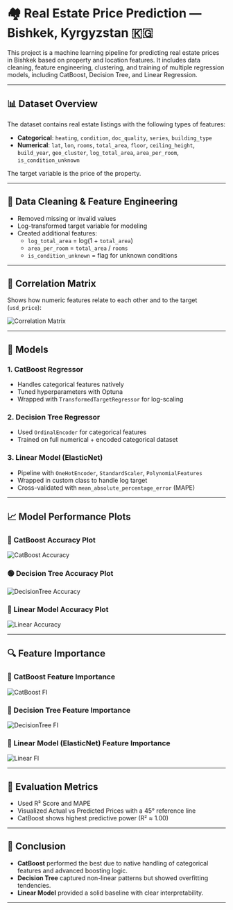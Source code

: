 # 🏘️ Real Estate Price Prediction — Bishkek, Kyrgyzstan 🇰🇬

This project is a machine learning pipeline for predicting real estate prices in Bishkek based on property and location features. It includes data cleaning, feature engineering, clustering, and training of multiple regression models, including CatBoost, Decision Tree, and Linear Regression.

---

## 📊 Dataset Overview

The dataset contains real estate listings with the following types of features:

- **Categorical**: `heating`, `condition`, `doc_quality`, `series`, `building_type`
- **Numerical**: `lat`, `lon`, `rooms`, `total_area`, `floor`, `ceiling_height`, `build_year`, `geo_cluster`, `log_total_area`, `area_per_room`, `is_condition_unknown`

The target variable is the price of the property.

---

## 🧹 Data Cleaning & Feature Engineering

- Removed missing or invalid values
- Log-transformed target variable for modeling
- Created additional features:
  - `log_total_area` = log(1 + `total_area`)
  - `area_per_room` = `total_area` / `rooms`
  - `is_condition_unknown` = flag for unknown conditions

---

## 📌 Correlation Matrix

Shows how numeric features relate to each other and to the target (`usd_price`):

![Correlation Matrix](images/correlation%20matrix.png)

---

## 🧠 Models

### 1. CatBoost Regressor
- Handles categorical features natively
- Tuned hyperparameters with Optuna
- Wrapped with `TransformedTargetRegressor` for log-scaling

### 2. Decision Tree Regressor
- Used `OrdinalEncoder` for categorical features
- Trained on full numerical + encoded categorical dataset

### 3. Linear Model (ElasticNet)
- Pipeline with `OneHotEncoder`, `StandardScaler`, `PolynomialFeatures`
- Wrapped in custom class to handle log target
- Cross-validated with `mean_absolute_percentage_error` (MAPE)

---

## 📈 Model Performance Plots

### 🔵 CatBoost Accuracy Plot  
![CatBoost Accuracy](images/Prediction%20Accuracy%20Plot,%20Catboost.png)

### 🟢 Decision Tree Accuracy Plot  
![DecisionTree Accuracy](images/Prediction%20Accuracy%20Plot%20Desicion%20tree.png)

### 🔴 Linear Model Accuracy Plot  
![Linear Accuracy](images/Prediction%20Accuracy%20Plot%20Linear.png)

---

## 🔍 Feature Importance

### 📌 CatBoost Feature Importance  
![CatBoost FI](images/CatBoost%20Feature%20importance%20.png)

### 🌳 Decision Tree Feature Importance  
![DecisionTree FI](images/DecisionTree%20feature%20importance.png)

### 📐 Linear Model (ElasticNet) Feature Importance  
![Linear FI](images/Feature%20importance%20Linear%20model.png)

---


## 🧪 Evaluation Metrics

- Used R² Score and MAPE
- Visualized Actual vs Predicted Prices with a 45° reference line
- CatBoost shows highest predictive power (R² ≈ 1.00)

---

## 🚀 Conclusion

- **CatBoost** performed the best due to native handling of categorical features and advanced boosting logic.
- **Decision Tree** captured non-linear patterns but showed overfitting tendencies.
- **Linear Model** provided a solid baseline with clear interpretability.

---
